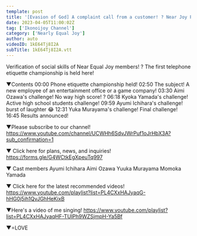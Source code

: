 ```yaml
---
template: post
title: '[Evasion of God] A complaint call from a customer! ? Near Joy Phone Manners Championship! Overcome with the common sense of new members of society!'
date: 2023-04-05T11:00:02Z
tag: ['Ikonoijoy Channel']
category: ['Nearly Equal Joy']
author: auto 
videoID: 1kE64Tj8I2A
subTitle: 1kE64Tj8I2A.vtt
---
```

Verification of social skills of Near Equal Joy members! ?
The first telephone etiquette championship is held here!

▼Contents
00:00 Phone etiquette championship held!
02:50 The subject! A new employee of an entertainment office or a game company!
03:30 Aimi Ozawa's challenge! No way high score! ?
06:18 Kyoka Yamada's challenge! Active high school students challenge!
09:59 Ayumi Ichihara's challenge! burst of laughter 😂
12:31 Yuka Murayama's challenge! Final challenge!
16:45 Results announced!

▼Please subscribe to our channel!
https://www.youtube.com/channel/UCWHh6SdvJWrPuf1oJrHbX3A?sub_confirmation=1

▼ Click here for plans, news, and inquiries!
https://forms.gle/G4WCtkEgXpeuTq997

▼ Cast members
Ayumi Ichihara
Aimi Ozawa
Yuuka Murayama
Momoka Yamada

▼ Click here for the latest recommended videos!
https://www.youtube.com/playlist?list=PL4CXxHAJyaqG-hHG0j5ih1QvJGhHeKixB

▼Here's a video of me singing!
https://www.youtube.com/playlist?list=PL4CXxHAJyaqHF-TUIPh9WZSjmpH-Ya5Bf

▼=LOVE